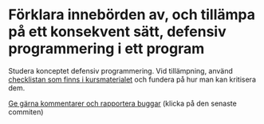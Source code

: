 # Förklara innebörden av, och tillämpa på ett konsekvent sätt, defensiv programmering i ett program

Studera konceptet defensiv programmering. Vid tillämpning, använd
[checklistan som finns i kursmaterialet](https://github.com/IOOPM-UU/ioopm15/blob/master/extramaterial/Defensiv%20Programmering%20-%20Checklista.pdf)
och fundera på hur man kan kritisera dem.

[Ge gärna kommentarer och rapportera buggar](https://github.com/IOOPM-UU/achievements/commits/master/I22.md) (klicka på den senaste commiten)
